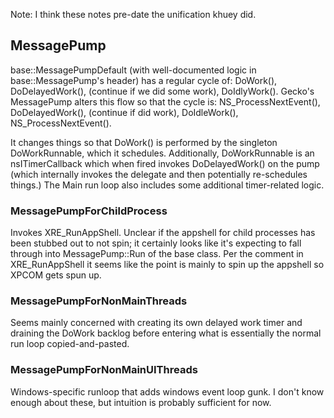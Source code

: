 Note: I think these notes pre-date the unification khuey did.

## MessagePump ##

base::MessagePumpDefault (with well-documented logic in base::MessagePump's
header) has a regular cycle of: DoWork(), DoDelayedWork(), (continue if we did
some work), DoIdlyWork().  Gecko's MessagePump alters this flow so that the
cycle is: NS_ProcessNextEvent(), DoDelayedWork(), (continue if did work),
DoIdleWork(), NS_ProcessNextEvent().

It changes things so that DoWork() is performed by the singleton DoWorkRunnable,
which it schedules.  Additionally, DoWorkRunnable is an nsITimerCallback which
when fired invokes DoDelayedWork() on the pump (which internally invokes the
delegate and then potentially re-schedules things.)  The Main run loop also
includes some additional timer-related logic.

### MessagePumpForChildProcess ###

Invokes XRE_RunAppShell.  Unclear if the appshell for child processes has been
stubbed out to not spin; it certainly looks like it's expecting to fall through
into MessagePump::Run of the base class.  Per the comment in XRE_RunAppShell it
seems like the point is mainly to spin up the appshell so XPCOM gets spun up.

### MessagePumpForNonMainThreads ###

Seems mainly concerned with creating its own delayed work timer and draining the
DoWork backlog before entering what is essentially the normal run loop
copied-and-pasted.

### MessagePumpForNonMainUIThreads ###

Windows-specific runloop that adds windows event loop gunk.  I don't know enough
about these, but intuition is probably sufficient for now.
